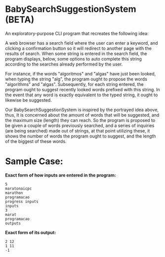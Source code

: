 # BabySearchSuggestionSystem (BETA)

An exploratory-purpose CLI program that recreates the following idea:

A web browser has a search field where the user can enter a keyword, and clicking a confirmation button so it will redirect to another page with the results of search. When some string is entered in the search field, the program displays, below, some options to auto complete this string according to the searches already performed by the user.

For instance, if the words "algoritmos" and "algas" have just been looked, when typing the string "alg", the program ought to propose the words "algorithms" and "algas". Subsequently, for each string entered, the program ought to suggest recently looked words prefixed with this string. In the event that any word is exactly equivalent to the typed string, it ought to likewise be suggested.

Our BabySearchSuggestionSystem is inspired by the portrayed idea above, thus, It is concerned about the amount of words that will be suggested, and the maximum size (length) they can reach. So the program is proposed to be given a couple of words previously searched, and a series of inquiries (are being searched) made out of strings, at that point utilizing these, it shows the number of words the program ought to suggest, and the length of the biggest of these words.

# Sample Case:

**Exact form of how inputs are entered in the program:**

    5
    maratonaicpc
    marathon
    programacao
    progress inputs
    inputs
    3
    marat
    programacao
    outputs



**Exact form of its output:**

    2 12
    1 11
    -1 
